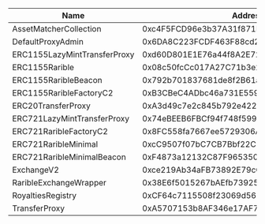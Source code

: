  Name | Address | Url 
 --- | --- | ---
 AssetMatcherCollection | 0xc4F5FCD96e3b37A31f871F0968206F47294a4471 | https://sepolia.etherscan.io/address/0xc4F5FCD96e3b37A31f871F0968206F47294a4471 
 DefaultProxyAdmin | 0x6DA8C223FCDF463F88cd28E473d81C94DF0fE36a | https://sepolia.etherscan.io/address/0x6DA8C223FCDF463F88cd28E473d81C94DF0fE36a 
 ERC1155LazyMintTransferProxy | 0xd60D801E1E76a44f8A2E728F6d3a760626aa2cf2 | https://sepolia.etherscan.io/address/0xd60D801E1E76a44f8A2E728F6d3a760626aa2cf2 
 ERC1155Rarible | 0x08c50fcCc017A27C71b3e2988dff4604a8F9354b | https://sepolia.etherscan.io/address/0x08c50fcCc017A27C71b3e2988dff4604a8F9354b 
 ERC1155RaribleBeacon | 0x792b701837681de8f2B61a27507c9E0a3f4d4b1D | https://sepolia.etherscan.io/address/0x792b701837681de8f2B61a27507c9E0a3f4d4b1D 
 ERC1155RaribleFactoryC2 | 0xB3CBeC4ADbc46a731E559FB7EbdaD1634B5851fB | https://sepolia.etherscan.io/address/0xB3CBeC4ADbc46a731E559FB7EbdaD1634B5851fB 
 ERC20TransferProxy | 0xA3d49c7e2c845b792e422696FE0D9ef17a509731 | https://sepolia.etherscan.io/address/0xA3d49c7e2c845b792e422696FE0D9ef17a509731 
 ERC721LazyMintTransferProxy | 0x74eBEEB6FBCf94f748f5999E14aCf3642A38e813 | https://sepolia.etherscan.io/address/0x74eBEEB6FBCf94f748f5999E14aCf3642A38e813 
 ERC721RaribleFactoryC2 | 0x8FC558fa7667ee5729306A51c27DEd6732D41B9c | https://sepolia.etherscan.io/address/0x8FC558fa7667ee5729306A51c27DEd6732D41B9c 
 ERC721RaribleMinimal | 0xcC9507f07bC7CB7Bbf22C1b2F439d3cacA767Aa8 | https://sepolia.etherscan.io/address/0xcC9507f07bC7CB7Bbf22C1b2F439d3cacA767Aa8 
 ERC721RaribleMinimalBeacon | 0xF4873a12132C87F96535059402b9EcE709a06c72 | https://sepolia.etherscan.io/address/0xF4873a12132C87F96535059402b9EcE709a06c72 
 ExchangeV2 | 0xce219Ab34aFB73892E79cCE7b4fD602778101E07 | https://sepolia.etherscan.io/address/0xce219Ab34aFB73892E79cCE7b4fD602778101E07 
 RaribleExchangeWrapper | 0x38E6f5015267bAEfb739253fbB4D7c173CCD1891 | https://sepolia.etherscan.io/address/0x38E6f5015267bAEfb739253fbB4D7c173CCD1891 
 RoyaltiesRegistry | 0xCF64c7115508f23069d5663611e10F5C5CF45776 | https://sepolia.etherscan.io/address/0xCF64c7115508f23069d5663611e10F5C5CF45776 
 TransferProxy | 0xA5707153b8AF346e17AF765235B054136eCf99EC | https://sepolia.etherscan.io/address/0xA5707153b8AF346e17AF765235B054136eCf99EC 
